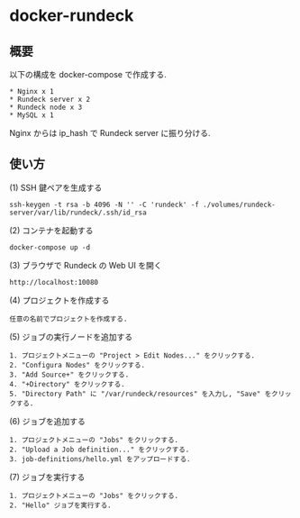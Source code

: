 # docker-rundeck

## 概要

以下の構成を docker-compose で作成する.

    * Nginx x 1
    * Rundeck server x 2
    * Rundeck node x 3
    * MySQL x 1

Nginx からは ip_hash で Rundeck server に振り分ける.

## 使い方

(1) SSH 鍵ペアを生成する

    ssh-keygen -t rsa -b 4096 -N '' -C 'rundeck' -f ./volumes/rundeck-server/var/lib/rundeck/.ssh/id_rsa

(2) コンテナを起動する

    docker-compose up -d

(3) ブラウザで Rundeck の Web UI を開く

    http://localhost:10080

(4) プロジェクトを作成する

    任意の名前でプロジェクトを作成する.

(5) ジョブの実行ノードを追加する

    1. プロジェクトメニューの "Project > Edit Nodes..." をクリックする.
    2. "Configura Nodes" をクリックする.
    3. "Add Source+" をクリックする.
    4. "+Directory" をクリックする.
    5. "Directory Path" に "/var/rundeck/resources" を入力し, "Save" をクリックする.

(6) ジョブを追加する

    1. プロジェクトメニューの "Jobs" をクリックする.
    2. "Upload a Job definition..." をクリックする.
    3. job-definitions/hello.yml をアップロードする.

(7) ジョブを実行する

    1. プロジェクトメニューの "Jobs" をクリックする.
    2. "Hello" ジョブを実行する.

